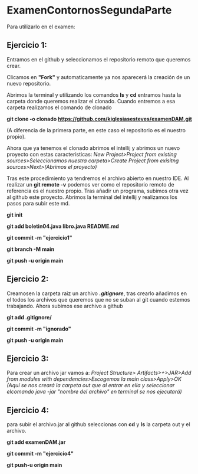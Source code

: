 # ExamenContornosSegundaParte
Para utilizarlo en el examen:

## Ejercicio 1:

Entramos en el github y seleccionamos el repositorio remoto que queremos crear.

Clicamos en **"Fork"** y automaticamente ya nos aparecerá la creación de un nuevo repositorio. 

Abrimos la terminal y utilizando los comandos **ls** y **cd** entramos hasta la carpeta donde queremos realizar el clonado.
Cuando entremos a esa carpeta realizamos el comando de clonado 

**git clone -o clonado https://github.com/kiglesiasesteves/examenDAM.git**

(A diferencia de la primera parte, en este caso el repositorio es el nuestro propio).

Ahora que ya tenemos el clonado abrimos el intellij y abrimos un nuevo proyecto con estas caracteristicas:
*New Project>Project from existing sources>Seleccionamos nuestra carpeta>Create Project from exisitng sources>Next>(Abrimos el proyecto)*

Tras este procedimiento ya tendremos el archivo abierto en nuestro IDE. Al realizar un **git remote -v** podemos ver como el repositorio remoto de referencia es el nuestro propio. 
Tras añadir un programa, subimos otra vez al github este proyecto.
Abrimos la terminal del intellij y realizamos los pasos para subir este md.

**git init**

**git add boletin04.java libro.java README.md**

**git commit -m "ejercicio1"**

**git branch -M main**

**git push -u origin main**

## Ejercicio 2:

Creamosen la carpeta raiz un archivo ***.gitignore***, tras crearlo añadimos en el todos los archivos que queremos que no se suban al git cuando estemos trabajando.
Ahora subimos ese archivo a github

**git add .gitignore/**

**git commit -m "ignorado"**

**git push -u origin main**

## Ejercicio 3:

Para crear un archivo jar vamos a:
*Project Structure> Artifacts>+>JAR>Add from modules with dependencies>Escogemos la main class>Apply>OK
(Aquí se nos creará la carpeta out que al entrar en ella y seleccionar elcomando java -jar "nombre del archivo" en terminal se nos ejecutará)*

## Ejercicio 4:
para subir el archivo.jar al github seleccionas con **cd** y **ls** la carpeta out y el archivo.


**git add examenDAM.jar**

**git commit -m "ejercicio4"**

**git push-u origin main**